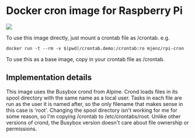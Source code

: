 Docker cron image for Raspberry Pi
==================================
[![](https://images.microbadger.com/badges/image/mjenz/rpi-cron.svg)](https://microbadger.com/images/mjenz/rpi-cron "Get your own image badge on microbadger.com")

To use this image directly, just mount a crontab file as /crontab.
e.g.

```
docker run -t --rm -v $(pwd)/crontab.demo:/crontab:ro mjenz/rpi-cron
```

To use this as a base image, copy in your crontab file as /crontab.


Implementation details
----------------------
This image uses the Busybox crond from Alpine.
Crond loads files in its spool directory with the same name as a local user.
Tasks in each file are run as the user it is named after, so the only filename that makes sense in this case is 'root'.
Changing the spool directory isn't working for me for some reason, so I'm copying /crontab to /etc/crontabs/root.
Unlike other versions of crond, the Busybox version doesn't care about file ownership or permissions.


